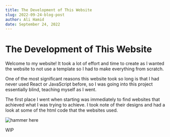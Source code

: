 ```yaml
---
title: The Development of This Website
slug: 2022-09-24-blog-post
author: Ali Hamid
date: September 24, 2022
---
```


# The Development of This Website

Welcome to my website! It took a lot of effort and time to create as I wanted the website to not use a template so I had to make everything from scratch.

One of the most significant reasons this website took so long is that I had never used React or JavaScript before, so I was going into this project essentially blind, teaching myself as I went.

The first place I went when starting was immediately to find websites that achieved what I was trying to achieve. I took note of their designs and had a look at some of the html code that the websites used.

![hammer here](/static/media/develop-hammer-image.51817483a5ac2d1b4ea8.png)



WIP